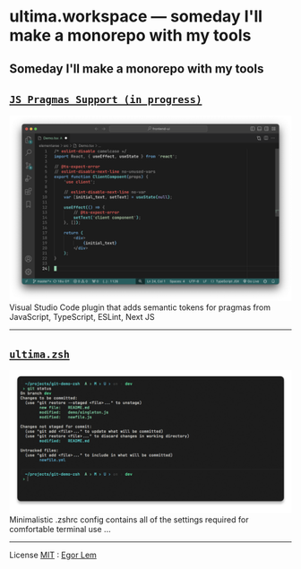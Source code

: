 # ultima.workspace — someday I'll make a monorepo with my tools

## Someday I'll make a monorepo with my tools

## [`JS Pragmas Support (in progress)`](packages/vscode-js-pragmas-highlight#readme)
![js prgama](https://github.com/egorlem/ultima.workspace/blob/main/demos/js-pragmas-highlight-demo.png?raw=true)
Visual Studio Code plugin that adds semantic tokens for pragmas from JavaScript, TypeScript, ESLint, Next JS

---
## [`ultima.zsh`](https://github.com/egorlem/ultima.zsh-theme/tree/main)
![item zsh prompt](https://github.com/egorlem/021011/blob/main/demos/zsh-theme-demo-min.png?raw=true)
Minimalistic .zshrc config contains all of the settings required for comfortable terminal use ...

---

License [MIT](https://github.com/egorlem/ultima.zsh-theme/blob/764b2cb1f47cb45aaeebc07f4a7670c1c3ddd3fd/LICENSE.txt) : [Egor Lem](https://egorlem.com/)